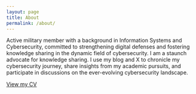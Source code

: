 ```yaml
---
layout: page
title: About
permalink: /about/
---
```


Active military member with a background in Information Systems and Cybersecurity, committed to strengthening digital defenses and fostering knowledge sharing in the dynamic field of cybersecurity. I am a staunch advocate for knowledge sharing. I use my blog and X to chronicle my cybersecurity journey, share insights from my academic pursuits, and participate in discussions on the ever-evolving cybersecurity landscape.

<a class="page-link" href="https://jomaelortizperez.com/" target="_blank" rel="noopener noreferrer">View my CV</a>


